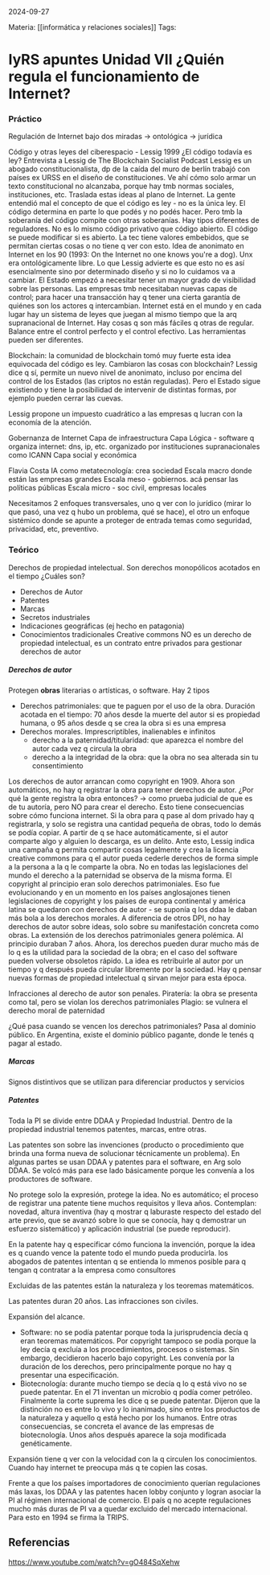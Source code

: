 
2024-09-27

Materia: [[informática y relaciones sociales]]
Tags:

# IyRS apuntes Unidad VII ¿Quién regula el funcionamiento de Internet?
### Práctico
Regulación de Internet bajo dos miradas
-> ontológica
-> jurídica

Código y otras leyes del ciberespacio - Lessig 1999
¿El código todavía es ley? Entrevista a Lessig de The Blockchain Socialist Podcast
Lessig es un abogado constitucionalista, dp de la caída del muro de berlín trabajó con países ex URSS en el diseño de constituciones. Ve ahí cómo solo armar un texto constitucional no alcanzaba, porque hay tmb normas sociales, instituciones, etc. Traslada estas ideas al plano de Internet. 
La gente entendió mal el concepto de que el código es ley - no es la única ley.
El código determina en parte lo que podés y no podés hacer. Pero tmb la soberanía del código compite con otras soberanías. 
Hay tipos diferentes de reguladores. No es lo mismo código privativo que código abierto. El código se puede modificar si es abierto. 
La tec tiene valores embebidos, que se permitan ciertas cosas o no tiene q ver con esto.
Idea de anonimato en Internet en los 90 (1993: On the Internet no one knows you're a dog). Unx era ontológicamente libre. Lo que Lessig advierte es que esto no es así esencialmente sino por determinado diseño y si no lo cuidamos va a cambiar.
El Estado empezó a necesitar tener un mayor grado de visibilidad sobre las personas. Las empresas tmb necesitaban nuevas capas de control; para hacer una transacción hay q tener una cierta garantía de quiénes son los actores q intercambian.
Internet está en el mundo y en cada lugar hay un sistema de leyes que juegan al mismo tiempo que la arq supranacional de Internet.
Hay cosas q son más fáciles q otras de regular.
Balance entre el control perfecto y el control efectivo. Las herramientas pueden ser diferentes.

Blockchain: la comunidad de blockchain tomó muy fuerte esta idea equivocada del código es ley. Cambiaron las cosas con blockchain? Lessig dice q sí, permite un nuevo nivel de anonimato, incluso por encima del control de los Estados (las criptos no están reguladas). Pero el Estado sigue existiendo y tiene la posibilidad de intervenir de distintas formas, por ejemplo pueden cerrar las cuevas.

Lessig propone un impuesto cuadrático a las empresas q lucran con la economía de la atención.

Gobernanza de Internet
Capa de infraestructura
Capa Lógica - software q organiza internet: dns, ip, etc. organizado por instituciones supranacionales como ICANN
Capa social y económica

Flavia Costa
IA como metatecnología: crea sociedad
Escala macro donde están las empresas grandes
Escala meso - gobiernos. acá pensar las políticas públicas
Escala micro - soc civil, empresas locales

Necesitamos 2 enfoques transversales, uno q ver con lo jurídico (mirar lo que pasó, una vez q hubo un problema, qué se hace), el otro un enfoque sistémico donde se apunte a proteger de entrada temas como seguridad, privacidad, etc, preventivo.

### Teórico
Derechos de propiedad intelectual. Son derechos monopólicos acotados en el tiempo
¿Cuáles son? 
- Derechos de Autor
- Patentes
- Marcas
- Secretos industriales
- Indicaciones geográficas (ej hecho en patagonia)
- Conocimientos tradicionales
Creative commons NO es un derecho de propiedad intelectual, es un contrato entre privados para gestionar derechos de autor

##### Derechos de autor
Protegen **obras** literarias o artísticas, o software.
Hay 2 tipos
- Derechos patrimoniales: que te paguen por el uso de la obra. Duración acotada en el tiempo: 70 años desde la muerte del autor si es propiedad humana, o 95 años desde q se crea la obra si es una empresa
- Derechos morales. Imprescriptibles, inalienables e infinitos
	- derecho a la paternidad/titularidad: que aparezca el nombre del autor cada vez q circula la obra
	- derecho a la integridad de la obra: que la obra no sea alterada sin tu consentimiento

Los derechos de autor arrancan como copyright en 1909. Ahora son automáticos, no hay q registrar la obra para tener derechos de autor.  ¿Por qué la gente registra la obra entonces? -> como prueba judicial de que es de tu autoría, pero NO para crear el derecho.
Esto tiene consecuencias sobre cómo funciona internet.
Si la obra para q pase al dom privado hay q registrarla, y solo se registra una cantidad pequeña de obras, todo lo demás se podía copiar. 
A partir de q se hace automáticamente, si el autor comparte algo y alguien lo descarga, es un delito.
Ante esto, Lessig indica una campaña q permita compartir cosas legalmente y crea la licencia creative commons para q el autor pueda cederle derechos de forma simple a la persona a la q le comparte la obra. 
No en todas las legislaciones del mundo el derecho a la paternidad se observa de la misma forma. El copyright al principio eran solo derechos patrimoniales. Eso fue evolucionando y en un momento en los países anglosajones tienen legislaciones de copyright y los países de europa continental y américa latina se quedaron con derechos de autor - se suponía q los ddaa le daban más bola a los derechos morales.
A diferencia de otros DPI, no hay derechos de autor sobre ideas, solo sobre su manifestación concreta como obras.
La extensión de los derechos patrimoniales genera polémica. Al principio duraban 7 años. Ahora, los derechos pueden durar mucho más de lo q es la utilidad para la sociedad de la obra; en el caso del software pueden volverse obsoletos rápido. La idea es retribuirle al autor por un tiempo y q después pueda circular libremente por la sociedad.
Hay q pensar nuevas formas de propiedad intelectual q sirvan mejor para esta época.

Infracciones al derecho de autor son penales.
Piratería: la obra se presenta como tal, pero se violan los derechos patrimoniales
Plagio: se vulnera el derecho moral de paternidad

¿Qué pasa cuando se vencen los derechos patrimoniales? Pasa al dominio público. En Argentina, existe el dominio público pagante, donde le tenés q pagar al estado.

##### Marcas
Signos distintivos que se utilizan para diferenciar productos y servicios

##### Patentes
Toda la PI se divide entre DDAA y Propiedad Industrial. Dentro de la propiedad industrial tenemos patentes, marcas, entre otras.

Las patentes son sobre las invenciones (producto o procedimiento que brinda una forma nueva de solucionar técnicamente un problema). En algunas partes se usan DDAA y patentes para el software, en Arg solo DDAA. Se volcó más para ese lado básicamente porque les convenía a los productores de software.

No protege solo la expresión, protege la idea. No es automático; el proceso de registrar una patente tiene muchos requisitos y lleva años. Contemplan: novedad, altura inventiva (hay q mostrar q laburaste respecto del estado del arte previo, que se avanzó sobre lo que se conocía, hay q demostrar un esfuerzo sistemático) y aplicación industrial (se puede reproducir).

En la patente hay q especificar cómo funciona la invención, porque la idea es q cuando vence la patente todo el mundo pueda producirla. los abogados de patentes intentan q se entienda lo mmenos posible para q tengan q contratar a la empresa como consultores

Excluidas de las patentes están la naturaleza y los teoremas matemáticos.

Las patentes duran 20 años. Las infracciones son civiles.

Expansión del alcance. 
- Software: no se podía patentar porque toda la jurisprudencia decía q eran teoremas matemáticos. Por copyright tampoco se podía porque la ley decía q excluía a los procedimientos, procesos o sistemas. Sin embargo, decidieron hacerlo bajo copyright. Les convenía por la duración de los derechos, pero principalmente porque no hay q presentar una especificación. 
- Biotecnología: durante mucho tiempo se decía q lo q está vivo no se puede patentar. En el 71 inventan un microbio q podía comer petróleo. Finalmente la corte suprema les dice q se puede patentar. Dijeron que la distinción no es entre lo vivo y lo inanimado, sino entre los productos de la naturaleza y aquello q está hecho por los humanos. Entre otras consecuencias, se concreta el avance de las empresas de biotecnología. Unos años después aparece la soja modificada genéticamente. 

Expansión tiene q ver con la velocidad con la q circulen los conocimientos. Cuando hay internet te preocupa más q te copien las cosas. 

Frente a que los países importadores de conocimiento querían regulaciones más laxas, los DDAA y las patentes hacen lobby conjunto y logran asociar la PI al régimen internacional de comercio. El país q no acepte regulaciones mucho más duras de PI va a quedar excluido del mercado internacional.
Para esto en 1994 se firma la TRIPS.

## Referencias
https://www.youtube.com/watch?v=gO484SqXehw